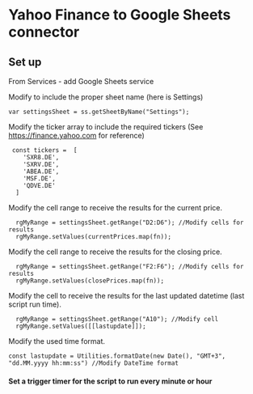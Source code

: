 # Yahoo Finance to Google Sheets connector

## Set up
From Services - add Google Sheets service

Modify to include the proper sheet name (here is Settings)

```
var settingsSheet = ss.getSheetByName("Settings");
```

Modify the ticker array to include the required tickers (See https://finance.yahoo.com for reference)

```
 const tickers =  [
    'SXR8.DE',
    'SXRV.DE',
    'ABEA.DE',
    'MSF.DE',
    'QDVE.DE'
  ]
```

Modify the cell range to receive the results for the current price.

```
  rgMyRange = settingsSheet.getRange("D2:D6"); //Modify cells for results
  rgMyRange.setValues(currentPrices.map(fn));
```


Modify the cell range to receive the results for the closing price.

```
  rgMyRange = settingsSheet.getRange("F2:F6"); //Modify cells for results
  rgMyRange.setValues(closePrices.map(fn));
```

Modify the cell to receive the results for the last updated datetime (last script run time).

```
  rgMyRange = settingsSheet.getRange("A10"); //Modify cell
  rgMyRange.setValues([[lastupdate]]);
```

Modify the used time format.

```
const lastupdate = Utilities.formatDate(new Date(), "GMT+3", "dd.MM.yyyy hh:mm:ss") //Modify DateTime format
```

#### Set a trigger timer for the script to run every minute or hour
